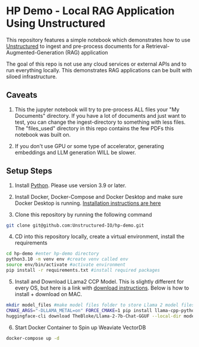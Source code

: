 # HP Demo - Local RAG Application Using Unstructured

This repository features a simple notebook which demonstrates how to use [Unstructured](https://unstructured.io/) to ingest and pre-process documents for a Retrieval-Augmented-Generation (RAG) application

The goal of this repo is not use any cloud services or external APIs and to run everything locally. This demonstrates RAG applications can be built with siloed infrastructure. 

## Caveats

1. This the jupyter notebook will try to pre-process ALL files your "My Documents" directory. If you have a lot of documents and just want to test, you can change the ingest-directory to something with less files. The "files_used" directory in this repo contains the few PDFs this notebook was built on.

2. If you don't use GPU or some type of accelerator, generating embeddings and LLM generation WILL be slower.

## Setup Steps

1. Install [Python](https://www.python.org/downloads/). Please use version 3.9 or later.

2. Install Docker, Docker-Compose and Docker Desktop and make sure Docker Desktop is running. [Installation instructions are here](https://docs.docker.com/compose/install/)

3. Clone this repository by running the following command

```bash
git clone git@github.com:Unstructured-IO/hp-demo.git
```

4. CD into this repository locally, create a virtual environment, install the requirements

```bash
cd hp-demo #enter hp-demo directory
python3.10 -m venv env #create venv called env
source env/bin/activate #activate environment
pip install -r requirements.txt #install required packages
```

5. Install and Download LLama2 CCP Model. This is slightly different for every OS, but here is a link with [download instructions](https://github.com/ggerganov/llama.cpp#obtaining-and-using-the-facebook-llama-2-model). Below is how to install + download on MAC.

```bash
mkdir model_files #make model files folder to store Llama 2 model files
CMAKE_ARGS="-DLLAMA_METAL=on" FORCE_CMAKE=1 pip install llama-cpp-python #install llama-cpp-python package made for MAC Silicon chips
huggingface-cli download TheBloke/Llama-2-7b-Chat-GGUF --local-dir model_files --local-dir-use-symlinks False --include='*Q4_K*gguf' #download model
```

6. Start Docker Container to Spin up Weaviate VectorDB 

```bash
docker-compose up -d
```


